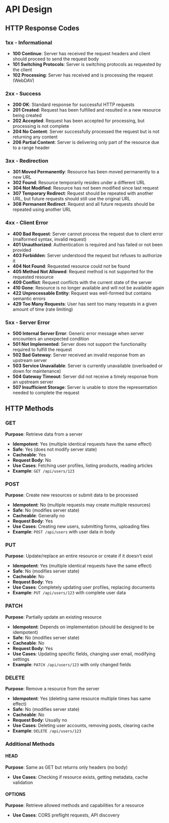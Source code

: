 # API Design

## HTTP Response Codes

### 1xx - Informational
- **100 Continue**: Server has received the request headers and client should proceed to send the request body
- **101 Switching Protocols**: Server is switching protocols as requested by the client
- **102 Processing**: Server has received and is processing the request (WebDAV)

### 2xx - Success
- **200 OK**: Standard response for successful HTTP requests
- **201 Created**: Request has been fulfilled and resulted in a new resource being created
- **202 Accepted**: Request has been accepted for processing, but processing is not complete
- **204 No Content**: Server successfully processed the request but is not returning any content
- **206 Partial Content**: Server is delivering only part of the resource due to a range header

### 3xx - Redirection
- **301 Moved Permanently**: Resource has been moved permanently to a new URL
- **302 Found**: Resource temporarily resides under a different URL
- **304 Not Modified**: Resource has not been modified since last request
- **307 Temporary Redirect**: Request should be repeated with another URL, but future requests should still use the original URL
- **308 Permanent Redirect**: Request and all future requests should be repeated using another URL

### 4xx - Client Error
- **400 Bad Request**: Server cannot process the request due to client error (malformed syntax, invalid request)
- **401 Unauthorized**: Authentication is required and has failed or not been provided
- **403 Forbidden**: Server understood the request but refuses to authorize it
- **404 Not Found**: Requested resource could not be found
- **405 Method Not Allowed**: Request method is not supported for the requested resource
- **409 Conflict**: Request conflicts with the current state of the server
- **410 Gone**: Resource is no longer available and will not be available again
- **422 Unprocessable Entity**: Request was well-formed but contains semantic errors
- **429 Too Many Requests**: User has sent too many requests in a given amount of time (rate limiting)

### 5xx - Server Error
- **500 Internal Server Error**: Generic error message when server encounters an unexpected condition
- **501 Not Implemented**: Server does not support the functionality required to fulfill the request
- **502 Bad Gateway**: Server received an invalid response from an upstream server
- **503 Service Unavailable**: Server is currently unavailable (overloaded or down for maintenance)
- **504 Gateway Timeout**: Server did not receive a timely response from an upstream server
- **507 Insufficient Storage**: Server is unable to store the representation needed to complete the request

## HTTP Methods

### GET
**Purpose**: Retrieve data from a server
- **Idempotent**: Yes (multiple identical requests have the same effect)
- **Safe**: Yes (does not modify server state)
- **Cacheable**: Yes
- **Request Body**: No
- **Use Cases**: Fetching user profiles, listing products, reading articles
- **Example**: `GET /api/users/123`

### POST
**Purpose**: Create new resources or submit data to be processed
- **Idempotent**: No (multiple requests may create multiple resources)
- **Safe**: No (modifies server state)
- **Cacheable**: Generally no
- **Request Body**: Yes
- **Use Cases**: Creating new users, submitting forms, uploading files
- **Example**: `POST /api/users` with user data in body

### PUT
**Purpose**: Update/replace an entire resource or create if it doesn't exist
- **Idempotent**: Yes (multiple identical requests have the same effect)
- **Safe**: No (modifies server state)
- **Cacheable**: No
- **Request Body**: Yes
- **Use Cases**: Completely updating user profiles, replacing documents
- **Example**: `PUT /api/users/123` with complete user data

### PATCH
**Purpose**: Partially update an existing resource
- **Idempotent**: Depends on implementation (should be designed to be idempotent)
- **Safe**: No (modifies server state)
- **Cacheable**: No
- **Request Body**: Yes
- **Use Cases**: Updating specific fields, changing user email, modifying settings
- **Example**: `PATCH /api/users/123` with only changed fields

### DELETE
**Purpose**: Remove a resource from the server
- **Idempotent**: Yes (deleting same resource multiple times has same effect)
- **Safe**: No (modifies server state)
- **Cacheable**: No
- **Request Body**: Usually no
- **Use Cases**: Deleting user accounts, removing posts, clearing cache
- **Example**: `DELETE /api/users/123`

### Additional Methods

#### HEAD
**Purpose**: Same as GET but returns only headers (no body)
- **Use Cases**: Checking if resource exists, getting metadata, cache validation

#### OPTIONS
**Purpose**: Retrieve allowed methods and capabilities for a resource
- **Use Cases**: CORS preflight requests, API discovery